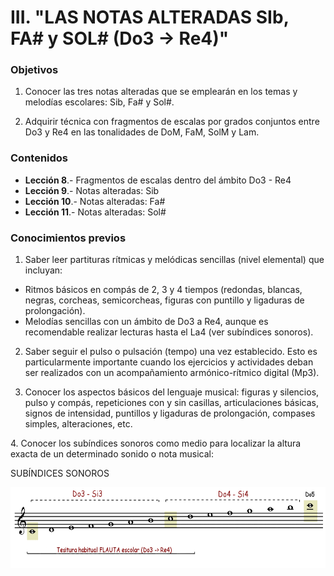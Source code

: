 
# III. "LAS NOTAS ALTERADAS SIb, FA# y SOL# (Do3 -> Re4)"

### Objetivos
1. Conocer las tres notas alteradas que se emplearán en los temas y melodías escolares: Sib, Fa# y Sol#.

2. Adquirir técnica con fragmentos de escalas por grados conjuntos entre Do3 y Re4 en las tonalidades de DoM, FaM, SolM y Lam.

### Contenidos
- **Lección 8**.- Fragmentos de escalas dentro del ámbito Do3 - Re4
- **Lección 9**.- Notas alteradas: Sib
- **Lección 10**.- Notas alteradas: Fa#
- **Lección 11**.- Notas alteradas: Sol#


### Conocimientos previos
1. Saber leer partituras rítmicas y melódicas sencillas (nivel elemental) que incluyan:

- Ritmos básicos en compás de 2, 3 y 4 tiempos (redondas, blancas, negras, corcheas, semicorcheas, figuras con puntillo y ligaduras de prolongación).
- Melodías sencillas con un ámbito de Do3 a Re4, aunque es recomendable realizar lecturas hasta el La4 (ver subíndices sonoros).

2. Saber seguir el pulso o pulsación (tempo) una vez establecido. Esto es particularmente importante cuando los ejercicios y actividades deban ser realizados con un acompañamiento armónico-rítmico digital (Mp3).

3. Conocer los aspectos básicos del lenguaje musical: figuras y silencios, pulso y compás, repeticiones con y sin casillas, articulaciones básicas, signos de intensidad, puntillos y ligaduras de prolongación, compases simples, alteraciones, etc.

4. Conocer los subíndices sonoros como medio para localizar la altura exacta de un determinado sonido o nota musical:

SUBÍNDICES SONOROS

<img src="img/Subindices_sonoros.gif" alt="Subíndices sonoros" title="Subíndices sonoros" height="129" />

